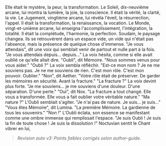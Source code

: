 Elle était le mystère,
la peur,
la transformation.
Le Soleil,
dix-neuvième arcane,
lui montra la lumière,
la joie,
la conscience.
Il était la vérité,
la clarté,
la vie.
Le Jugement,
vingtième arcane,
lui révéla l'éveil,
la résurrection,
l'appel.
Il était la transformation,
la renaissance,
la vocation.
Le Monde,
vingt-et-unième arcane,
lui enseigna l'accomplissement,
l'intégration,
la totalité.
Il était la complétude,
l'harmonie,
la perfection.
Soudain,
le paysage changea.
Ils se retrouvèrent dans un espace vide,
un vide qui n'était pas l'absence,
mais la présence de quelque chose d'immense.
"Je vous attendais",
dit une voix qui semblait venir
de partout et nulle part à la fois.
"Je vous attendais depuis...
depuis..."
La voix hésita,
comme si elle avait oublié
ce qu'elle allait dire.
"Oubli",
dit Mémoire.
"Nous sommes venus pour vous aider."
"Oubli ?"
La voix sembla réfléchir.
"Est-ce mon nom ?
Je ne me souviens pas.
Je ne me souviens de rien.
C'est mon rôle.
C'est mon pouvoir.
Oublier."
"Non",
dit Aether.
"Votre rôle était de préserver.
De garder les mémoires en sécurité.
Avant la fracture."
"La fracture ?"
La voix devint plus forte.
"Je me souviens...
je me souviens d'une douleur.
D'une séparation.
D'une perte."
"Oui",
dit Nox.
"La fracture a tout changé.
Elle vous a transformée.
Elle vous a fait oublier
votre véritable nature."
"Ma nature ?"
L'Oubli semblait s'agiter.
"Je n'ai pas de nature.
Je suis... je suis..."
"Vous êtes Mémoire",
dit Lumina.
"La première Mémoire.
La gardienne de tous les souvenirs."
"Non !"
L'Oubli éclata,
son essence se manifestant
comme une ombre immense
qui remplissait l'espace.
"Je suis Oubli !
Je suis la fin de toute chose !
Je suis la dissolution !"
Noctuvian sentit le Chant vibrer en lui,
> _Revision auto v3: Points faibles corrigés selon author-guide._
